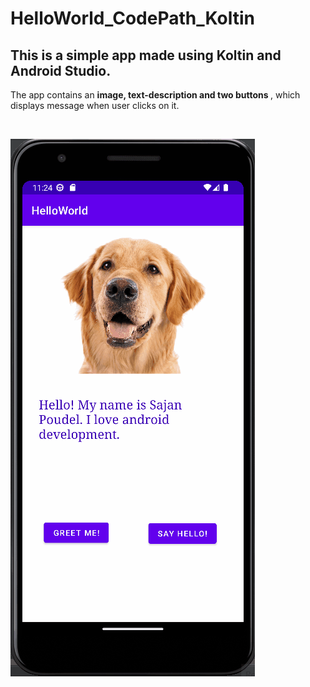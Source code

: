 # HelloWorld_CodePath_Koltin
<h2>This is a simple app made using Koltin and Android Studio. </h2>

<p> The app contains an <b> image, text-description and two buttons </b>, which displays message when user clicks on it.</p>
<br>
</hr>
 
 ![image description](https://github.com/sajanpoudel/HelloWorld_CodePath_Koltin/blob/OutputScreen/HelloWorld_Koltin.gif)


